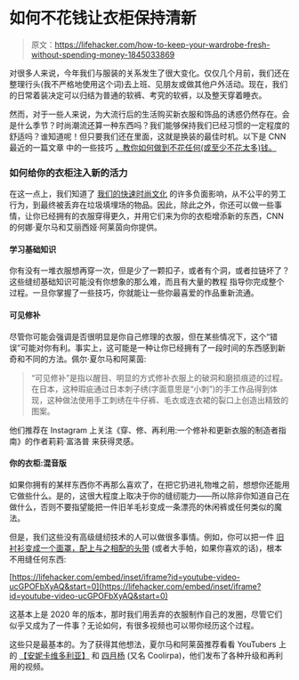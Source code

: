 # 如何不花钱让衣柜保持清新

> 原文：<https://lifehacker.com/how-to-keep-your-wardrobe-fresh-without-spending-money-1845033869>

对很多人来说，今年我们与服装的关系发生了很大变化。仅仅几个月前，我们还在整理行头(我不严格地使用这个词)去上班、见朋友或做其他户外活动。现在，我们的日常着装决定可以归结为普通的软裤、考究的软裤，以及整天穿着睡衣。



然而，对于一些人来说，为大流行后的生活购买新衣服和饰品的诱惑仍然存在。会是什么季节？时尚潮流还算一种东西吗？我们能够保持我们已经习惯的一定程度的舒适吗？谁知道呢！但只要我们还在里面，这就是换装的最佳时机。以下是 CNN 最近的一篇文章 中的一些技巧 [，教你如何做到不花任何(或至少不花太多)钱。](https://www.cnn.com/style/article/guide-old-clothes-sept/index.html)

### 如何给你的衣柜注入新的活力

在这一点上，我们知道了 [我们的快速时尚文化](https://lifehacker.com/avoid-a-fast-food-approach-to-clothing-by-buying-for-1592706125) 的许多负面影响，从不公平的劳工行为，到最终被丢弃在垃圾填埋场的物品。因此，除此之外，你还可以做一些事情，让你已经拥有的衣服穿得更久，并用它们来为你的衣柜增添新的东西，CNN 的何娜·夏尔马和艾丽西娅·阿莱茵向你提供。

#### 学习基础知识

你有没有一堆衣服想再穿一次，但是少了一颗扣子，或者有个洞，或者拉链坏了？这些缝纫基础知识可能没有你想象的那么难，而且有大量的教程 指导你完成整个过程。一旦你掌握了一些技巧，你就能让一些你最喜爱的作品重新流通。

#### 可见修补

尽管你可能会强调是否很明显是你自己修理的衣服，但在某些情况下，这个“错误”可能对你有利。事实上，这可能是一种让你已经拥有了一段时间的东西感到新奇和不同的方法。佩尔·夏尔马和阿莱茵:

> “可见修补”是指以醒目、明显的方式修补衣服上的破洞和磨损痕迹的过程。在日本，这种瑕疵通过日本刺子绣(字面意思是“小刺”)的手工作品得到体现，这种做法使用手工刺绣在牛仔裤、毛衣或连衣裙的裂口上创造出精致的图案。

他们推荐在 Instagram 上关注《穿、修、再利用:一个修补和更新衣服的制造者指南》的作者莉莉·富洛普 来获得灵感。

#### 你的衣柜:混音版

如果你拥有的某样东西你不再那么喜欢了，在把它扔进礼物堆之前，想想你还能用它做些什么。是的，这很大程度上取决于你的缝纫能力——所以除非你知道自己在做什么，否则不要指望能把一件旧羊毛衫变成一条漂亮的休闲裤或任何类似的魔法。

但是，我们这些没有高级缝纫技术的人可以做很多事情。例如，你可以把一件 [旧衬衫变成一个面罩，配上与之相配的头带](https://www.youtube.com/watch?v=ucGPOFbXyAQ) (或者大手帕，如果你喜欢的话)，根本不用缝任何东西:

 [https://lifehacker.com/embed/inset/iframe?id=youtube-video-ucGPOFbXyAQ&start=0](https://lifehacker.com/embed/inset/iframe?id=youtube-video-ucGPOFbXyAQ&start=0) 

这基本上是 2020 年的版本，那时我们用丢弃的衣服制作自己的发圈，尽管它们似乎又成为了一件事？无论如何，有很多视频也可以带你经历这个过程。

这些只是最基本的。为了获得其他想法，夏尔马和阿莱茵推荐看看 YouTubers 上的 [【安妮卡维多利亚】](https://www.youtube.com/channel/UCqP8HosuK1VRD60wBaEEFtA) 和 [四月杨](https://www.youtube.com/user/coolirpa) (又名 Coolirpa)，他们发布了各种升级和再利用的视频。